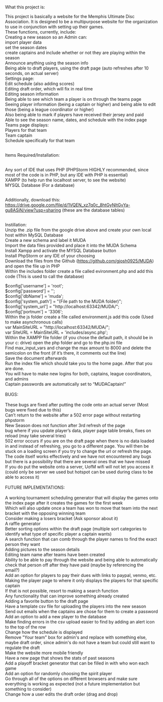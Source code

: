 What this project is:<br>

This project is basically a website for the Memphis Ultimate Disc Association. It is designed to be a multipurpose website for the organization to use in conjunction with setting up their games.<br>
These functions, currently,  include:<br>
Creating a new season so an Admin can:<br>
import player data<br>
set the season dates<br>
create captains and include whether or not they are playing within the season<br>
Announce anything using the season info<br>
Being able to draft players, using the draft page (auto refreshes after 10 seconds, on actual server)<br>
Settings page:<br>
Edit schedule (also adding scores)<br>
Editing draft order, which will fix in real time<br>
Editing season information<br>
Being able to see which team a player is on through the teams page<br>
Seeing player information (being a captain or higher) and being able to edit those (being a league coordinator or higher)<br>
Also being able to mark if players have received their jersey and paid<br>
Able to see the season name, dates, and schedule with the index page<br>
Teams page displays:<br>
Players for that team<br>
Team captain<br>
Schedule specifically for that team<br><br>


Items Required/Installation:<br><br>

Any sort of IDE that uses PHP (PHPStorm HIGHLY recommended, since most of the code is in PHP, but any IDE with PHP is essential)<br>
XAMPP (to help run the localhost server, to see the website)<br>
MYSQL Database (For a database)<br><br>

Additionally, download this: https://drive.google.com/file/d/1VQEN_xz7q0c_8htGyNItGvYa-gu8ASiN/view?usp=sharing (these are the database tables)<br><br>

Instillation:<br>
Unzip the .zip file from the google drive above and create your own local host within MySQL Database<br>
Create a new schema and label it MUDA<br>
Import the data files provided and place it into the MUDA Schema<br>
Install Xampp and activate the MYSQL Database button<br>
Install PhpStorm or any IDE of your choosing<br>
Download the files from the Github (https://github.com/gjosh0925/MUDA) and open the file up in PHP<br>
Within the includes folder create a file called evironment.php and add this code (This is used to call the database)<br>
<?php
$config['servername'] = 'localhost';<br>
$config['username'] = 'root';<br>
$config['password'] = '';<br>
$config['dbName'] = 'muda';<br>


$config['system_path'] = "(File path to the MUDA folder)";<br>
$config['system_url'] = "http://localhost:63342/MUDA/";<br>
$config['portnum'] = '3306';<br>
Within the js folder create a file called environment.js add this code (Used to make asynchronous calls)<br>
var MainSiteURL = "http://localhost:63342/MUDA/";<br>
var SiteURL = MainSiteURL + 'includes/async.php';<br>
Within the XAMPP file folder (if you chose the default path, it should be in your c: drive) open the php folder and go to the php.ini file<br>
Find max_input_vars and change the max amount to 8000 and delete the semicolon on the front (if it’s there, it comments out the line)<br>
Save the document afterwards<br>
Run the index file which should take you to the home page. After that you are done. <br>
You will have to make new logins for both, captains, league coordinators, and admins<br>
Captain passwords are automatically set to “MUDACaptain!”<br><br>


BUGS:<br><br>

These bugs are fixed after putting the code onto an actual server (Most bugs were fixed due to this)<br>
Can’t return to the website after a 502 error page without restarting phpstorm<br>
New Season does not function after 3rd refresh of the page<br>
bug where if you update player’s data, player page table breaks, fixes on reload (may take several tries) <br>
502 error occurs if you are on the draft page when there is no data loaded in and instead of refreshing, you go to a different page. You will then be stuck on a loading screen if you try to change the url or refresh the page.<br>
The code itself works effectively and we have not encountered any bugs but there is a possibility that there are several ones that we have missed<br>
If you do put the website onto a server, UofM wifi will not let you access it (could only be server we used but hotspot can be used during class to be able to access it)<br><br>


FUTURE IMPLEMENTATIONS:<br><br>

A working tournament scheduling generator that will display the games onto the index page after it creates the games for the first week<br>
Which will also update once a team has won to move that team into the next bracket with the opposing winning team<br>
Consider making a losers bracket (Ask sponsor about it)<br>
A raffle generator<br>
Better sorting options within the draft page (multiple sort categories to identify what type of specific player a captain wants)<br>
A search function that can comb through the player names to find the exact person they want<br>
Adding pictures to the season details<br>
Editing team name after teams have been created<br>
Ability to be able to pay through the website and being able to automatically check that person off after they have paid (maybe by referencing the email?)<br>
Add an option for players to pay their dues with links to paypal, venmo, etc.<br>
Making the player page to where it only displays the players for that specific captain<br>
If that is not possible, resort to making a search function<br>
Any functionality that can improve something already created<br>
Adding a favorite button to the draft page<br>
Have a template csv file for uploading the players into the new season<br>
Send out emails when the captains are chose for them to create a password<br>
Add an option to add a new player to the database<br>
Make finding errors in the csv upload easier to find by adding an alert icon to the top of the row<br>
Change how the schedule is displayed<br>
Remove "Your team" box for admin's and replace with something else, maybe draft order, since admin's do not have a team but could still want to regulate the draft<br>
Make the website more mobile friendly <br>
Have a new page that shows the stats of past seasons<br>
Add a playoff bracket generator that can be filled in with who won each game<br>
Add an option for randomly choosing the spirit player<br>
Go through all of the options on different browsers and make sure everything is working as expected (not a future implementation but something to consider)<br>
Change how a user edits the draft order (drag and drop)<br>

